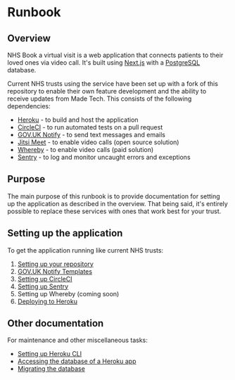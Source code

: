 # Runbook

## Overview

NHS Book a virtual visit is a web application that connects patients to their
loved ones via video call. It's built using [Next.js](https://nextjs.org/) with
a [PostgreSQL](https://www.postgresql.org) database.

Current NHS trusts using the service have been set up with a fork of this
repository to enable their own feature development and the ability to receive
updates from Made Tech. This consists of the following dependencies:

- [Heroku](https://www.heroku.com) - to build and host the application
- [CircleCI](https://circleci.com/) - to run automated tests on a pull request
- [GOV.UK Notify](https://www.notifications.service.gov.uk) - to send text
  messages and emails
- [Jitsi Meet](https://github.com/jitsi/jitsi-meet/blob/master/doc/README.md) - to enable video calls (open source solution)
- [Whereby](https://whereby.com/information/product-api/) - to enable video
  calls (paid solution)
- [Sentry](https://sentry.io) - to log and monitor uncaught errors and
  exceptions

## Purpose

The main purpose of this runbook is to provide documentation for setting up the
application as described in the overview. That being said, it's entirely
possible to replace these services with ones that work best for your trust.

## Setting up the application

To get the application running like current NHS trusts:

1. [Setting up your repository](./setting-up-your-repo.md)
1. [GOV.UK Notify Templates](./govuk-notify-templates.md)
1. [Setting up CircleCI](./setting-up-circle-ci.md)
1. [Setting up Sentry](./setting-up-sentry.md)
1. Setting up Whereby (coming soon)
1. [Deploying to Heroku](./deploying-to-heroku.md)

## Other documentation

For maintenance and other miscellaneous tasks:

- [Setting up Heroku CLI](./setting-up-heroku-cli.md)
- [Accessing the database of a Heroku app](./accessing-heroku-app-database.md)
- [Migrating the database](./migrating-the-database.md)
